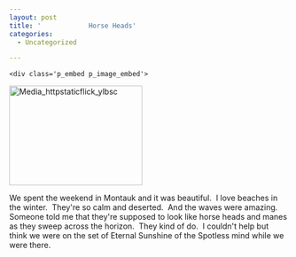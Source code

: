 ```yaml
---
layout: post
title: '            Horse Heads'
categories:
  - Uncategorized

---
```



    <div class='p_embed p_image_embed'>
<img alt="Media_httpstaticflick_ylbsc" height="180" src="http://levjoydotcom3.files.wordpress.com/2006/01/media_httpstaticflick_ylbsc.jpg?w=240" width="240" />
</div>
<p />We spent the weekend in Montauk and it was beautiful.  I love beaches in the winter.  They're so calm and deserted.  And the waves were amazing.  Someone told me that they're supposed to look like horse heads and manes as they sweep across the horizon.  They kind of do.  I couldn't help but think we were on the set of Eternal Sunshine of the Spotless mind while we were there. 
  
